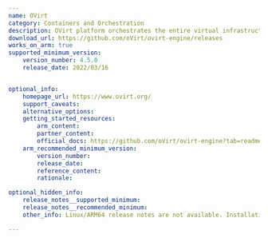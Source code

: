 ```yaml
---
name: OVirt 
category: Containers and Orchestration
description: OVirt platform orchestrates the entire virtual infrastructure, seamlessly integrating virtual machines, hosts, and storage.
download_url: https://github.com/oVirt/ovirt-engine/releases
works_on_arm: true
supported_minimum_version:
    version_number: 4.5.0
    release_date: 2022/03/16


optional_info:
    homepage_url: https://www.ovirt.org/
    support_caveats:
    alternative_options:
    getting_started_resources:
        arm_content:
        partner_content:
        official_docs: https://github.com/oVirt/ovirt-engine?tab=readme-ov-file#build
    arm_recommended_minimum_version:
        version_number:
        release_date:
        reference_content:
        rationale:

optional_hidden_info:
    release_notes__supported_minimum:
    release_notes__recommended_minimum:
    other_info: Linux/ARM64 release notes are not available. Installation and Testing were done using released tar files.

---
```

